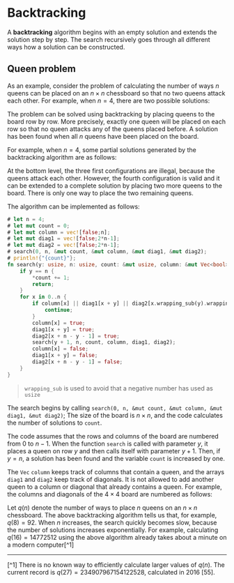 # Backtracking

A **backtracking** algorithm
begins with an empty solution
and extends the solution step by step.
The search recursively
goes through all different ways how
a solution can be constructed.

## Queen problem

As an example, consider the problem of
calculating the number
of ways $n$ queens can be placed on
an $n \times n$ chessboard so that
no two queens attack each other.
For example, when $n=4$,
there are two possible solutions:

<script type="text/tikz">
\begin{tikzpicture}[scale=1]
  \begin{scope}
    \draw (0, 0) grid (4, 4);
    \node at (1.5,3.5) {Q};
    \node at (3.5,2.5) {Q};
    \node at (0.5,1.5) {Q};
    \node at (2.5,0.5) {Q};
    \draw (6, 0) grid (10, 4);
    \node at (6+2.5,3.5) {Q};
    \node at (6+0.5,2.5) {Q};
    \node at (6+3.5,1.5) {Q};
    \node at (6+1.5,0.5) {Q};
  \end{scope}
\end{tikzpicture}
</script>

The problem can be solved using backtracking
by placing queens to the board row by row.
More precisely, exactly one queen will
be placed on each row so that no queen attacks
any of the queens placed before.
A solution has been found when all
$n$ queens have been placed on the board.

For example, when $n=4$,
some partial solutions generated by
the backtracking algorithm are as follows:

<script type="text/tikz">
\begin{tikzpicture}[scale=0.6]
  \begin{scope}
    \draw (0, 0) grid (4, 4);

    \draw (-9, -6) grid (-5, -2);
    \draw (-3, -6) grid (1, -2);
    \draw (3, -6) grid (7, -2);
    \draw (9, -6) grid (13, -2);

    \node at (-9+0.5,-3+0.5) {Q};
    \node at (-3+1+0.5,-3+0.5) {Q};
    \node at (3+2+0.5,-3+0.5) {Q};
    \node at (9+3+0.5,-3+0.5) {Q};

    \draw (2,0) -- (-7,-2);
    \draw (2,0) -- (-1,-2);
    \draw (2,0) -- (5,-2);
    \draw (2,0) -- (11,-2);

    \draw (-11, -12) grid (-7, -8);
    \draw (-6, -12) grid (-2, -8);
    \draw (-1, -12) grid (3, -8);
    \draw (4, -12) grid (8, -8);
    \draw[transparent] (11, -12) grid (15, -8);
    \node at (-11+1+0.5,-9+0.5) {Q};
    \node at (-6+1+0.5,-9+0.5) {Q};
    \node at (-1+1+0.5,-9+0.5) {Q};
    \node at (4+1+0.5,-9+0.5) {Q};
    \node at (-11+0+0.5,-10+0.5) {Q};
    \node at (-6+1+0.5,-10+0.5) {Q};
    \node at (-1+2+0.5,-10+0.5) {Q};
    \node at (4+3+0.5,-10+0.5) {Q};

    \draw (-1,-6) -- (-9,-8);
    \draw (-1,-6) -- (-4,-8);
    \draw (-1,-6) -- (1,-8);
    \draw (-1,-6) -- (6,-8);

    \node at (-9,-13) {illegal};
    \node at (-4,-13) {illegal};
    \node at (1,-13) {illegal};
    \node at (6,-13) {valid};

  \end{scope}
\end{tikzpicture}
</script>

At the bottom level, the three first configurations
are illegal, because the queens attack each other.
However, the fourth configuration is valid
and it can be extended to a complete solution by
placing two more queens to the board.
There is only one way to place the two remaining queens.

The algorithm can be implemented as follows:
```rust
# let n = 4;
# let mut count = 0;
# let mut column = vec![false;n];
# let mut diag1 = vec![false;2*n-1];
# let mut diag2 = vec![false;2*n-1];
# search(0, n, &mut count, &mut column, &mut diag1, &mut diag2);
# println!{"{count}"};
fn search(y: usize, n: usize, count: &mut usize, column: &mut Vec<bool>, diag1: &mut Vec<bool>, diag2: &mut Vec<bool>) {
    if y == n {
        *count += 1;
        return;
    }
    for x in 0..n {
        if column[x] || diag1[x + y] || diag2[x.wrapping_sub(y).wrapping_add(n).wrapping_sub(1)] {
            continue;
        }
        column[x] = true;
        diag1[x + y] = true;
        diag2[x + n - y - 1] = true;
        search(y + 1, n, count, column, diag1, diag2);
        column[x] = false;
        diag1[x + y] = false;
        diag2[x + n - y - 1] = false;
    }
}
```

> `wrapping_sub` is used to avoid that a negative number has used as `usize`

The search begins by calling `search(0, n, &mut count, &mut column, &mut diag1, &mut diag2)`;
The size of the board is $n \times n$,
and the code calculates the number of solutions
to `count`.

The code assumes that the rows and columns
of the board are numbered from 0 to $n-1$.
When the function `search` is
called with parameter $y$,
it places a queen on row $y$
and then calls itself with parameter $y+1$.
Then, if $y=n$, a solution has been found
and the variable `count` is increased by one.

The `Vec` `column` keeps track of columns
that contain a queen,
and the arrays `diag1` and `diag2`
keep track of diagonals.
It is not allowed to add another queen to a
column or diagonal that already contains a queen. 
For example, the columns and diagonals of
the $4 \times 4$ board are numbered as follows:

<script type="text/tikz">
\begin{tikzpicture}[scale=1]
  \begin{scope}
    \draw (0-6, 0) grid (4-6, 4);
    \node at (-6+0.5,3.5) {0};
    \node at (-6+1.5,3.5) {1};
    \node at (-6+2.5,3.5) {2};
    \node at (-6+3.5,3.5) {3};
    \node at (-6+0.5,2.5) {0};
    \node at (-6+1.5,2.5) {1};
    \node at (-6+2.5,2.5) {2};
    \node at (-6+3.5,2.5) {3};
    \node at (-6+0.5,1.5) {0};
    \node at (-6+1.5,1.5) {1};
    \node at (-6+2.5,1.5) {2};
    \node at (-6+3.5,1.5) {3};
    \node at (-6+0.5,0.5) {0};
    \node at (-6+1.5,0.5) {1};
    \node at (-6+2.5,0.5) {2};
    \node at (-6+3.5,0.5) {3};

    \draw (0, 0) grid (4, 4);
    \node at (0.5,3.5) {0};
    \node at (1.5,3.5) {1};
    \node at (2.5,3.5) {2};
    \node at (3.5,3.5) {3};
    \node at (0.5,2.5) {1};
    \node at (1.5,2.5) {2};
    \node at (2.5,2.5) {3};
    \node at (3.5,2.5) {4};
    \node at (0.5,1.5) {2};
    \node at (1.5,1.5) {3};
    \node at (2.5,1.5) {4};
    \node at (3.5,1.5) {5};
    \node at (0.5,0.5) {3};
    \node at (1.5,0.5) {4};
    \node at (2.5,0.5) {5};
    \node at (3.5,0.5) {6};
    \draw (6, 0) grid (10, 4);
    \node at (6.5,3.5) {3};
    \node at (7.5,3.5) {4};
    \node at (8.5,3.5) {5};
    \node at (9.5,3.5) {6};
    \node at (6.5,2.5) {2};
    \node at (7.5,2.5) {3};
    \node at (8.5,2.5) {4};
    \node at (9.5,2.5) {5};
    \node at (6.5,1.5) {1};
    \node at (7.5,1.5) {2};
    \node at (8.5,1.5) {3};
    \node at (9.5,1.5) {4};
    \node at (6.5,0.5) {0};
    \node at (7.5,0.5) {1};
    \node at (8.5,0.5) {2};
    \node at (9.5,0.5) {3};
    \node at (-4,-1) {\texttt{column}};
    \node at (2,-1) {\texttt{diag1}};
    \node at (8,-1) {\texttt{diag2}};
  \end{scope}
\end{tikzpicture}
</script>
Let $q(n)$ denote the number of ways
to place $n$ queens on an $n \times n$ chessboard.
The above backtracking
algorithm tells us that, for example, $q(8)=92$.
When $n$ increases, the search quickly becomes slow,
because the number of solutions increases
exponentially.
For example, calculating $q(16)=14772512$
using the above algorithm already takes about a minute
on a modern computer[^1]
___

[^1] There is no known way to efficiently calculate larger values of $q(n)$.  The current record is $q(27)=234907967154122528$, calculated in 2016 [55].
